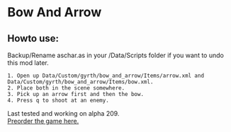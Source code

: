 # Bow And Arrow
## Howto use:  
Backup/Rename aschar.as in your /Data/Scripts folder if you want to undo this mod later.  
  
	1. Open up Data/Custom/gyrth/bow_and_arrow/Items/arrow.xml and Data/Custom/gyrth/bow_and_arrow/Items/bow.xml.  
	2. Place both in the scene somewhere.  
	3. Pick up an arrow first and then the bow.  
	4. Press q to shoot at an enemy.  
	
Last tested and working on alpha 209.  
[Preorder the game here.](http://www.wolfire.com/overgrowth)
